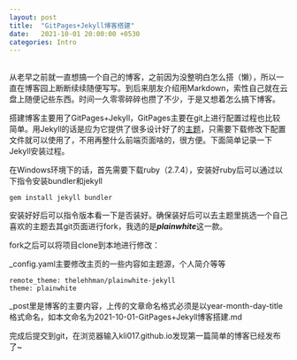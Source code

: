 ```yaml
---
layout: post
title:  "GitPages+Jekyll博客搭建"
date:   2021-10-01 20:00:00 +0530
categories: Intro
---
```

## 

从老早之前就一直想搞一个自己的博客，之前因为没整明白怎么搭（懒），所以一直在博客园上断断续续随便写写。到后来朋友介绍用Markdown，索性自己就在云盘上随便记些东西。时间一久零零碎碎也攒了不少，于是又想着怎么搞下博客。

搭建博客主要用了GitPages+Jekyll，GitPages主要在git上进行配置过程也比较简单。用Jekyll的话是应为它提供了很多设计好了的[主题](http://jekyllthemes.org/)，只需要下载修改下配置文件就可以使用了，不用再整什么前端页面啥的，很方便。下面简单记录一下Jekyll安装过程。

在Windows环境下的话，首先需要下载ruby（2.7.4），安装好ruby后可以通过以下指令安装bundler和jekyll

```shell
gem install jekyll bundler
```

安装好好后可以指令版本看一下是否装好。确保装好后可以去主题里挑选一个自己喜欢的主题去其git页面进行fork，我选的是***plainwhite***这一款。

fork之后可以将项目clone到本地进行修改：

_config.yaml主要修改主页的一些内容如主题源，个人简介等等

```
remote_theme: thelehhman/plainwhite-jekyll
theme: plainwhite
```

_post里是博客的主要内容，上传的文章命名格式必须是以year-month-day-title格式命名，如本文命名为2021-10-01-GitPages+Jekyll博客搭建.md

完成后提交到git，在浏览器输入kli017.github.io发现第一篇简单的博客已经发布了~
